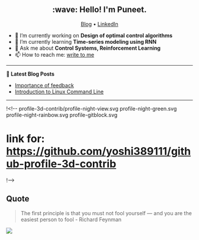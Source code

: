 
<!-- <h2 align="center"> <img src="https://media.giphy.com/media/hvRJCLFzcasrR4ia7z/giphy.gif" width="2px"> Hello! I'm Puneet.</h2> -->
<h2 align="center"> :wave: Hello! I'm Puneet.</h2>
<p align="center">
  <a href="https://puneetpanwar.com/blogs/">Blog</a> •
  <a href="https://www.linkedin.com/in/puneetpanwar/">LinkedIn</a>
</p>


- 🔭 I’m currently working on **Design of optimal control algorithms**
- 🌱 I’m currently learning **Time-series modeling using RNN**
- 💬 Ask me about **Control Systems, Reinforcement Learning**
- 📫 How to reach me: [write to me](https://puneetpanwar.com/contact-puneet-panwar/)

------

**📝 Latest Blog Posts**

<!-- BLOG-POST-LIST:START -->
- [Importance of feedback](https://puneetpanwar.com/importance-of-feedback/)
- [Introduction to Linux Command Line](https://puneetpanwar.com/introduction-to-linux-command-line/)


<!-- BLOG-POST-LIST:END -->

-------

[](./profile-3d-contrib/profile-night-green.svg)
!<!--
profile-3d-contrib/profile-night-view.svg
profile-night-green.svg
profile-night-rainbow.svg
profile-gitblock.svg
# link for: https://github.com/yoshi389111/github-profile-3d-contrib
!-->

## Quote
> The first principle is that you must not fool yourself — and you are the easiest person to fool - Richard Feynman


![](https://visitor-badge.glitch.me/badge?page_id=puneet-panwar.puneet-panwar)



<!-- to put linkedin logo:
<a href="https://www.linkedin.com/in/puneetpanwar/">
  <img align="left" alt="Puneet's LinkedIN" width="22px" src="https://raw.githubusercontent.com/peterthehan/peterthehan/master/assets/linkedin.svg" />
</a>
-->

<!--
**puneet-panwar/puneet-panwar** is a ✨ _special_ ✨ repository because its `README.md` (this file) appears on your GitHub profile.

Here are some ideas to get you started:

- 🔭 I’m currently working on ...
- 🌱 I’m currently learning ...
- 👯 I’m looking to collaborate on ...
- 🤔 I’m looking for help with ...
- 💬 Ask me about ...
- 📫 How to reach me: ...
- 😄 Pronouns: ...
- ⚡ Fun fact: ...
-->
